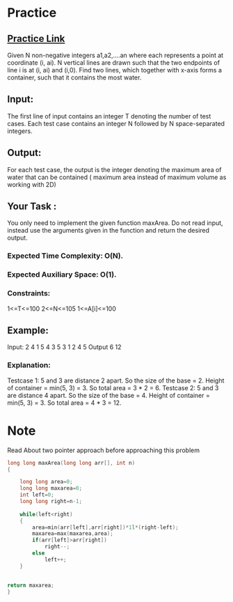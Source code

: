 # Practice
## [Practice Link](https://leetcode.com/problems/container-with-most-water/submissions/)

Given N non-negative integers a1,a2,....an where each represents a point at coordinate (i, ai). N vertical lines are drawn such that the two endpoints of line i is at (i, ai) and (i,0). Find two lines, which together with x-axis forms a container, such that it contains the most water.

## Input: 
The first line of input contains an integer T denoting the number of test cases. Each test case contains an integer N followed by N space-separated integers.

## Output:
For each test case, the output is the integer denoting the maximum area of water that can be contained ( maximum area instead of maximum volume as working with 2D)

## Your Task :
You only need to implement the given function maxArea. Do not read input, instead use the arguments given in the function and return the desired output. 

### Expected Time Complexity: O(N).
### Expected Auxiliary Space: O(1).

### Constraints:
1<=T<=100
2<=N<=105
1<=A[i]<=100

## Example:
Input:
2
4
1 5 4 3 
5
3 1 2 4 5
Output
6
12

### Explanation:
Testcase 1: 5 and 3 are distance 2 apart. So the size of the base = 2. Height of container = min(5, 3) = 3. So total area = 3 * 2 = 6.
Testcase 2: 5 and 3 are distance 4 apart. So the size of the base = 4. Height of container = min(5, 3) = 3. So total area = 4 * 3 = 12.

# Note
Read About two pointer approach before approaching this problem
```cpp
long long maxArea(long long arr[], int n)
{

    long long area=0;
    long long maxarea=0;
    int left=0;
    long long right=n-1;
    
    while(left<right)
    {
        area=min(arr[left],arr[right])*1l*(right-left);
        maxarea=max(maxarea,area);
        if(arr[left]>arr[right])
            right--;
        else
            left++;
    }
    
    
return maxarea;
}
```


